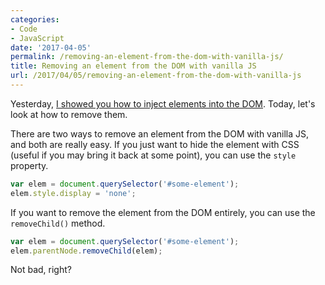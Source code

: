 ```yaml
---
categories:
- Code
- JavaScript
date: '2017-04-05'
permalink: /removing-an-element-from-the-dom-with-vanilla-js/
title: Removing an element from the DOM with vanilla JS
url: /2017/04/05/removing-an-element-from-the-dom-with-vanilla-js
---
```


Yesterday, [I showed you how to inject elements into the DOM](/adding-a-new-element-to-the-dom-with-vanilla-js/). Today, let's look at how to remove them.

There are two ways to remove an element from the DOM with vanilla JS, and both are really easy. If you just want to hide the element with CSS (useful if you may bring it back at some point), you can use the `style` property.

```javascript
var elem = document.querySelector('#some-element');
elem.style.display = 'none';
```

If you want to remove the element from the DOM entirely, you can use the `removeChild()` method.

```javascript
var elem = document.querySelector('#some-element');
elem.parentNode.removeChild(elem);
```

Not bad, right?